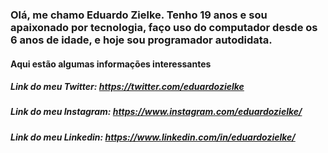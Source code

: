 ### Olá, me chamo Eduardo Zielke. Tenho 19 anos e sou apaixonado por tecnologia, faço uso do computador desde os 6 anos de idade, e hoje sou programador autodidata.

#### Aqui estão algumas informações interessantes
 
 ##### Link do meu Twitter: https://twitter.com/eduardozielke
 ##### Link do meu Instagram: https://www.instagram.com/eduardozielke/
 ##### Link do meu Linkedin: https://www.linkedin.com/in/eduardozielke/
